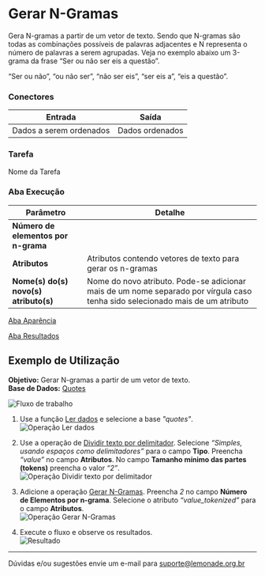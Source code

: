 # Gerar N-Gramas

Gera N-gramas a partir de um vetor de texto. Sendo que N-gramas são todas as combinações possíveis de palavras adjacentes e N representa o número de palavras a serem agrupadas. Veja no exemplo abaixo um 3-grama da frase “Ser ou não ser eis a questão”.

“Ser ou não”, “ou não ser”, “não ser eis”, “ser eis a”, “eis a questão”.


### Conectores
| Entrada | Saída |
| --- | --- |
| Dados a serem ordenados | Dados ordenados |

### Tarefa
Nome da Tarefa

### Aba Execução
| Parâmetro | Detalhe |
| --- | --- |
| **Número de elementos por n-grama** |  |
| **Atributos** | Atributos contendo vetores de texto para gerar os n-gramas |
| **Nome(s) do(s) novo(s) atributo(s)** | Nome do novo atributo. Pode-se adicionar mais de um nome separado por vírgula caso tenha sido selecionado mais de um atributo |

[Aba Aparência][1]

[Aba Resultados][2]

## Exemplo de Utilização
**Objetivo:** Gerar N-gramas a partir de um vetor de texto.\
**Base de Dados:** [Quotes][3]

![Fluxo de trabalho](/img/spark/pre-processamento-de-dados/operacoes-textuais-gerar-n-gramas/image3.png)

1. Use a função [Ler dados][4] e selecione a base *"quotes"*.\
![Operação Ler dados](/img/spark/pre-processamento-de-dados/operacoes-textuais-gerar-n-gramas/image5.png)

2. Use a operação de [Dividir texto por delimitador][5]. Selecione *“Simples, usando espaços como delimitadores”* para o campo **Tipo**. Preencha *“value”* no campo **Atributos**. No campo **Tamanho mínimo das partes (tokens)** preencha o valor *“2”*.\
![Operação Dividir texto por delimitador](/img/spark/pre-processamento-de-dados/operacoes-textuais-gerar-n-gramas/image1.png)

3. Adicione a operação [Gerar N-Gramas][6]. Preencha *2* no campo **Número de Elementos por n-grama**. Selecione o atributo *“value_tokenized”* para o campo **Atributos**.\
![Operação Gerar N-Gramas](/img/spark/pre-processamento-de-dados/operacoes-textuais-gerar-n-gramas/image2.png)

4. Execute o fluxo e observe os resultados.\
![Resultado](/img/spark/pre-processamento-de-dados/operacoes-textuais-gerar-n-gramas/image4.png)

---
Dúvidas e/ou sugestões envie um e-mail para suporte@lemonade.org.br

[1]: /spark/
[2]: /spark/
[3]: /spark/
[4]: /spark/
[5]: /spark/
[6]: /spark/